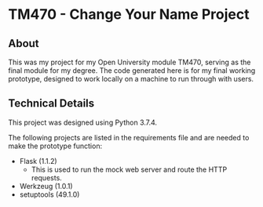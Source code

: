 # TM470 - Change Your Name Project
## About
This was my project for my Open University module TM470, 
serving as the final module for my degree.  The code generated
here is for my final working prototype, designed to work locally
on a machine to run through with users.

## Technical Details
This project was designed using Python 3.7.4.

The following projects are listed in the requirements file and 
are needed to make the prototype function:
* Flask (1.1.2) 
  * This is used to run the mock web server and route the HTTP
  requests.
* Werkzeug (1.0.1)
* setuptools (49.1.0)